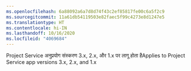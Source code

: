 ```yaml
---
ms.openlocfilehash: 6a88092a6a7d8d74f43c2ef85817fe00c6a5f2c9
ms.sourcegitcommit: 11a61db54119503e82faec5f99c4273e8d1247e5
ms.translationtype: HT
ms.contentlocale: hi-IN
ms.lasthandoff: 10/16/2020
ms.locfileid: "4069684"
---
```

<span data-ttu-id="71747-101">Project Service अनुप्रयोग संस्करण 3.x, 2.x, और 1.x पर लागू होता है</span><span class="sxs-lookup"><span data-stu-id="71747-101">Applies to Project Service app versions 3.x, 2.x, and 1.x</span></span>
